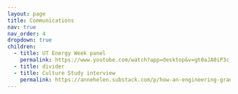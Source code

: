 ```yaml
---
layout: page
title: Communications
nav: true
nav_order: 4
dropdown: true
children:  
  - title: UT Energy Week panel
    permalink: https://www.youtube.com/watch?app=desktop&v=gt0aJA0iP3c
  - title: divider
  - title: Culture Study interview
    permalink: https://annehelen.substack.com/p/how-an-engineering-grad-student-organizes
---
```

